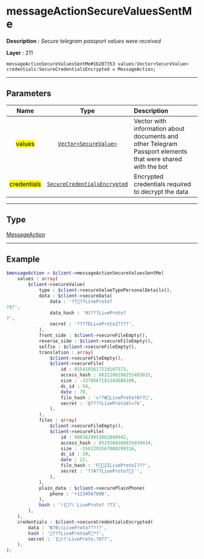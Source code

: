 # messageActionSecureValuesSentMe

**Description** : *Secure telegram passport values were received*

**Layer** : 211

```tl
messageActionSecureValuesSentMe#1b287353 values:Vector<SecureValue> credentials:SecureCredentialsEncrypted = MessageAction;
```

---

## Parameters

| Name | Type | Description |
| :---: | :---: | :--- |
| <mark>values</mark> | [`Vector<SecureValue>`](type/SecureValue) | Vector with information about documents and other Telegram Passport elements that were shared with the bot |
| <mark>credentials</mark> | [`SecureCredentialsEncrypted`](type/SecureCredentialsEncrypted) | Encrypted credentials required to decrypt the data |

---

## Type

[MessageAction](type/MessageAction)

---

## Example

```php
$messageAction = $client->messageActionSecureValuesSentMe(
	values : array(
		$client->secureValue(
			type : $client->secureValueTypePersonalDetails(),
			data : $client->secureData(
				data : '????LiveProto?
?X?',
				data_hash : '0J???LiveProto?
?',
				secret : '????DLiveProtoZ????',
			),
			front_side : $client->secureFileEmpty(),
			reverse_side : $client->secureFileEmpty(),
			selfie : $client->secureFileEmpty(),
			translation : array(
				$client->secureFileEmpty(),
				$client->secureFile(
					id : 8554105617219107573,
					access_hash : 8022206298255403033,
					size : -3378667181342686109,
					dc_id : 54,
					date : 78,
					file_hash : 'v!?WLiveProto?A??',
					secret : '@????LiveProtod)=?k',
				),
			),
			files : array(
				$client->secureFileEmpty(),
				$client->secureFile(
					id : 9003629953862890942,
					access_hash : 6529360289035039434,
					size : -5562291567080299316,
					dc_id : 20,
					date : 22,
					file_hash : 'F2ILiveProto[???',
					secret : '??A??LiveProto?}`',
				),
			),
			plain_data : $client->securePlainPhone(
				phone : '+1234567890',
			),
			hash : '!{?\'LiveProto? ??3',
		),
	),
	credentials : $client->secureCredentialsEncrypted(
		data : 'N?6\\LiveProto?????',
		hash : '???LiveProtoaF*?',
		secret : '1r?:LiveProto;?O?7',
	),
);
```
